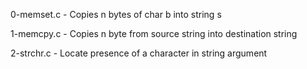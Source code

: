0-memset.c    - Copies n bytes of char b into string s

1-memcpy.c    - Copies n byte from source string into destination string

2-strchr.c    - Locate presence of a character in string argument


















